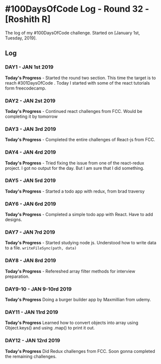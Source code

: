 # #100DaysOfCode Log - Round 32 - [Roshith R]

The log of my #100DaysOfCode challenge. Started on [January 1st, Tuesday, 2019].

## Log

### DAY1 - JAN 1st 2019

**Today's Progress** -  Started the round two section. This time the target is to reach #301DaysOfCode . Today I started with some of the react tutorials form freecodecamp.

### DAY2 - JAN 2st 2019

**Today's Progress** - Continued react challenges from FCC. Would be completing it by tomorrow

### DAY3 - JAN 3rd 2019

**Today's Progress** - Completed the entire challenges of React-js from FCC. 

### DAY4 - JAN 4rd 2019

**Today's Progress** - Tried fixing the issue from one of the react-redux project. I got no output for the day. But I am sure that I did something.

### DAY5 - JAN 5rd 2019

**Today's Progress** - Started a todo app with redux, from brad traversy

### DAY6 - JAN 6rd 2019

**Today's Progress** - Completed a simple todo app with React. Have to add designs.

### DAY7 - JAN 7rd 2019

**Today's Progress** - Started studying node js. Understood how to write data to a file. 
```writeFileSync(path, data)```

### DAY8 - JAN 8rd 2019

**Today's Progress** - Refereshed array filter methods for interview preparation. 

### DAY9-10 - JAN 9-10rd 2019

**Today's Progress** Doing a burger builder app by Maxmillian from udemy. 

### DAY11 - JAN 11rd 2019

**Today's Progress** Learned how to convert objects into array using Object.keys() and using .map() to print it out.

### DAY12 - JAN 12rd 2019

**Today's Progress** Did Redux challenges from FCC. Soon gonna completed the remaining challenges.